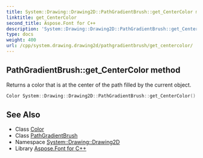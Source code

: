```yaml
---
title: System::Drawing::Drawing2D::PathGradientBrush::get_CenterColor method
linktitle: get_CenterColor
second_title: Aspose.Font for C++
description: 'System::Drawing::Drawing2D::PathGradientBrush::get_CenterColor method. Returns a color that is at the center of the path filled by the current object in C++.'
type: docs
weight: 400
url: /cpp/system.drawing.drawing2d/pathgradientbrush/get_centercolor/
---
```

## PathGradientBrush::get_CenterColor method


Returns a color that is at the center of the path filled by the current object.

```cpp
Color System::Drawing::Drawing2D::PathGradientBrush::get_CenterColor() const
```

## See Also

* Class [Color](../../../system.drawing/color/)
* Class [PathGradientBrush](../)
* Namespace [System::Drawing::Drawing2D](../../)
* Library [Aspose.Font for C++](../../../)
